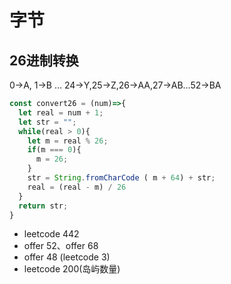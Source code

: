 # 字节

## 26进制转换

0->A, 1->B … 24->Y,25->Z,26->AA,27->AB…52->BA

```js
const convert26 = (num)=>{
  let real = num + 1;
  let str = "";
  while(real > 0){
    let m = real % 26;
    if(m === 0){
      m = 26;
    }
    str = String.fromCharCode ( m + 64) + str;
    real = (real - m) / 26
  }
  return str;
}
```

- leetcode 442
- offer 52、offer 68
- offer 48 (leetcode 3)
- leetcode 200(岛屿数量)